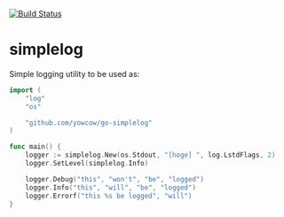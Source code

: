 [![Build Status](https://travis-ci.org/yowcow/go-simplelog.svg?branch=master)](https://travis-ci.org/yowcow/go-simplelog)

simplelog
=========

Simple logging utility to be used as:

```go
import (
    "log"
    "os"

    "github.com/yowcow/go-simplelog"
)

func main() {
    logger := simplelog.New(os.Stdout, "[hoge] ", log.LstdFlags, 2)
    logger.SetLevel(simplelog.Info)

    logger.Debug("this", "won't", "be", "logged")
    logger.Info("this", "will", "be", "logged")
    logger.Errorf("this %s be logged", "will")
}
```
